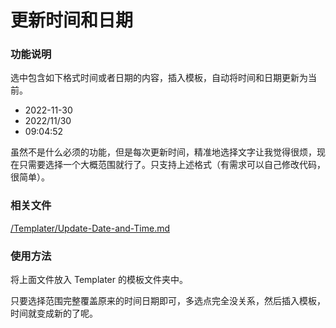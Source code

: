 # 更新时间和日期

### 功能说明

选中包含如下格式时间或者日期的内容，插入模板，自动将时间和日期更新为当前。

- 2022-11-30
- 2022/11/30
- 09:04:52

虽然不是什么必须的功能，但是每次更新时间，精准地选择文字让我觉得很烦，现在只需要选择一个大概范围就行了。只支持上述格式（有需求可以自己修改代码，很简单）。

### 相关文件

 [/Templater/Update-Date-and-Time.md](../../../../Templater/Update-Date-and-Time.md)
 
### 使用方法

将上面文件放入 Templater 的模板文件夹中。

只要选择范围完整覆盖原来的时间日期即可，多选点完全没关系，然后插入模板，时间就变成新的了呢。
